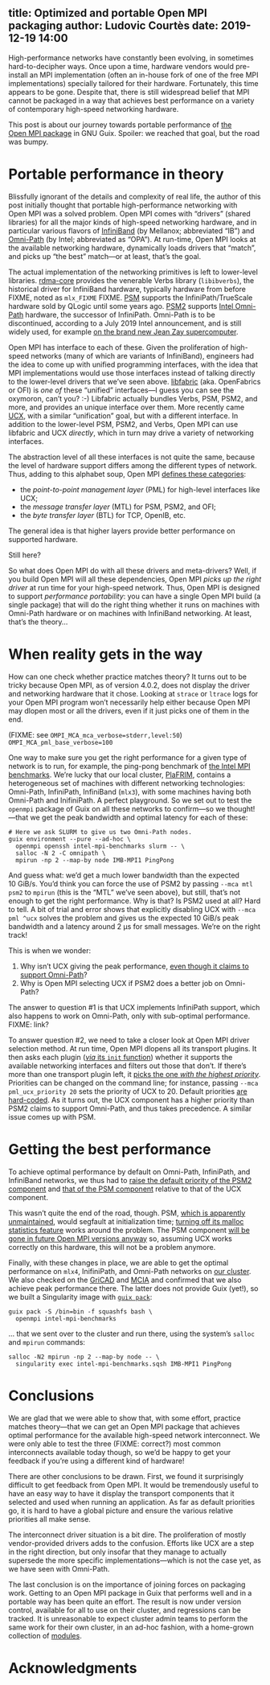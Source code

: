title: Optimized and portable Open MPI packaging
author: Ludovic Courtès
date: 2019-12-19 14:00
--

High-performance networks have constantly been evolving, in sometimes
hard-to-decipher ways.  Once upon a time, hardware vendors would
pre-install an MPI implementation (often an in-house fork of one of the
free MPI implementations) specially tailored for their hardware.
Fortunately, this time appears to be gone.  Despite that, there is still
widespread belief that MPI cannot be packaged in a way that achieves
best performance on a variety of contemporary high-speed networking
hardware.

This post is about our journey towards portable performance of [the
Open MPI package](http://hpc.guix.info/package/openmpi) in GNU Guix.
Spoiler: we reached that goal, but the road was bumpy.

# Portable performance in theory

Blissfully ignorant of the details and complexity of real life, the
author of this post initially thought that portable high-performance
networking with Open MPI was a solved problem.  Open MPI comes with
“drivers” (shared libraries) for all the major kinds of high-speed
networking hardware, and in particular various flavors of
[InfiniBand](https://en.wikipedia.org/wiki/InfiniBand) (by Mellanox;
abbreviated “IB”) and
[Omni-Path](https://en.wikipedia.org/wiki/Omni-Path) (by Intel;
abbreviated as “OPA”).  At run-time, Open MPI looks at the available
networking hardware, dynamically loads drivers that “match”, and picks
up “the best” match—or at least, that’s the goal.

The actual implementation of the networking primitives is left to
lower-level libraries.
[rdma-core](https://hpc.guix.info/package/rdma-core) provides the
venerable Verbs library (`libibverbs`), the historical driver for
InfiniBand hardware, typically hardware from before FIXME, noted as
`mlx_FIXME` FIXME.  [PSM](https://hpc.guix.info/package/psm) supports
the InfiniPath/TrueScale hardware sold by QLogic until some years ago.
[PSM2](https://hpc.guix.info/package/psm2) supports [Intel
Omni-Path](https://en.wikipedia.org/wiki/Omni-Path) hardware, the
successor of InfiniPath.  Omni-Path is to be discontinued, according to
a July 2019 Intel announcement, and is still widely used, for example
[on the brand new Jean Zay
supercomputer](https://www.hpcwire.com/2019/01/22/france-to-deploy-ai-focused-supercomputer-jean-zay/).

Open MPI has interface to each of these.  Given the proliferation of
high-speed networks (many of which are variants of InfiniBand),
engineers had the idea to come up with unified programming interfaces,
with the idea that MPI implementations would use those interfaces
instead of talking directly to the lower-level drivers that we’ve seen
above.  [libfabric](https://hpc.guix.info/package/libfabric)
(aka. OpenFabrics or OFI) is _one of_ these “unified” interfaces—I guess
you can see the oxymoron, can’t you? :-) Libfabric actually bundles
Verbs, PSM, PSM2, and more, and provides an unique interface over them.
More recently came [UCX](https://hpc.guix.info/package/ucx), with a
similar “unification” goal, but with a different interface.  In addition
to the lower-level PSM, PSM2, and Verbs, Open MPI can use libfabric and
UCX _directly_, which in turn may drive a variety of networking
interfaces.

The abstraction level of all these interfaces is not quite the same,
because the level of hardware support differs among the different types
of network.  Thus, adding to this alphabet soup, Open MPI [defines these
categories](https://agullo-teach.gitlabpages.inria.fr/school/school2019/slides/mpi.pdf):

  - the _point-to-point management layer_ (PML) for high-level
    interfaces like UCX;
  - the _message transfer layer_ (MTL) for PSM, PSM2, and OFI;
  - the _byte transfer layer_ (BTL) for TCP, OpenIB, etc.

The general idea is that higher layers provide better performance on
supported hardware.

Still here?

So what does Open MPI do with all these drivers and meta-drivers?  Well,
if you build Open MPI will all these dependencies, Open MPI _picks up
the right driver_ at run time for your high-speed network.  Thus,
Open MPI is designed to support _performance portability_: you can have
a single Open MPI build (a single package) that will do the right thing
whether it runs on machines with Omni-Path hardware or on machines with
InfiniBand networking.  At least, that’s the theory…

# When reality gets in the way

How can one check whether practice matches theory?  It turns out to be
tricky because Open MPI, as of version 4.0.2, does not display the
driver and networking hardware that it chose.  Looking at `strace` or
`ltrace` logs for your Open MPI program won’t necessarily help either
because Open MPI may dlopen most or all the drivers, even if it just
picks one of them in the end.



(FIXME: see `OMPI_MCA_mca_verbose=stderr,level:50`)
`OMPI_MCA_pml_base_verbose=100 `

One way to make sure you get the right performance for a given type of
network is to run, for example, the ping-pong benchmark of [the Intel
MPI benchmarks](https://hpc.guix.info/package/intel-mpi-benchmarks).
We’re lucky that our local cluster,
[PlaFRIM](https://www.plafrim.fr/en/), contains a heterogeneous set of
machines with different networking technologies: Omni-Path, InfiniPath,
InfiniBand (`mlx3`), with some machines having both Omni-Path and
InifiniPath.  A perfect playground.  So we set out to test the `openmpi`
package of Guix on all these networks to confirm—so we thought!—that
we get the peak bandwidth and optimal latency for each of these:

```
# Here we ask SLURM to give us two Omni-Path nodes.
guix environment --pure --ad-hoc \
  openmpi openssh intel-mpi-benchmarks slurm -- \
  salloc -N 2 -C omnipath \
  mpirun -np 2 --map-by node IMB-MPI1 PingPong
```

And guess what: we’d get a much lower bandwidth than the expected
10 GiB/s.  You’d think you can force the use of PSM2 by passing `--mca
mtl psm2` to `mpirun` (this is the “MTL” we’ve seen above), but still,
that’s not enough to get the right performance.  Why is that?  Is PSM2
used at all?  Hard to tell.  A bit of trial and error shows that
explicitly disabling UCX with `--mca pml ^ucx` solves the problem and
gives us the expected 10 GiB/s peak bandwidth and a latency around 2 μs
for small messages.  We’re on the right track!

This is when we wonder:

  1. Why isn’t UCX giving the peak performance, [even though it claims
     to support
     Omni-Path](https://github.com/openucx/ucx/commit/113bae4b20d9bab3a7ece5cc9463c141182fad27)?
  2. Why is Open MPI selecting UCX if PSM2 does a better job on
     Omni-Path?
	 
The answer to question #1 is that UCX implements InfiniPath support,
which also happens to work on Omni-Path, only with sub-optimal
performance.  FIXME: link?

To answer question #2, we need to take a closer look at Open MPI driver
selection method.  At run time, Open MPI dlopens all its transport
plugins.  It then asks each plugin ([_via_ its `init`
function](https://github.com/open-mpi/ompi/blob/master/ompi/mca/mtl/mtl.h#L70-L101))
whether it supports the available networking interfaces and filters out
those that don’t.  If there’s more than one transport plugin left, it
[picks the one _with the highest
priority_](https://github.com/open-mpi/ompi/blob/master/opal/mca/base/mca_base_components_select.c#L34).
Priorities can be changed on the command line; for instance, passing
`--mca pml_ucx_priority 20` sets the priority of UCX to 20.  Default
priorities
[are](https://github.com/open-mpi/ompi/blob/master/ompi/mca/mtl/psm2/mtl_psm2_component.c#L254)
[hard-coded](https://github.com/open-mpi/ompi/blob/master/ompi/mca/pml/ucx/pml_ucx_component.c#L52).
As it turns out, the UCX component has a higher priority than PSM2
claims to support Omni-Path, and thus takes precedence.  A similar
issue comes up with PSM.

# Getting the best performance

To achieve optimal performance by default on Omni-Path, InfiniPath, and
InfiniBand networks, we thus had to [raise the default priority of the
PSM2
component](https://git.savannah.gnu.org/cgit/guix.git/commit/?id=faab7082ab9587b71ca5ae8becdf72234f3c51d7)
and [that of the PSM
component](https://git.savannah.gnu.org/cgit/guix.git/commit/?id=68ac34e1209c8ba631aea119a2a547f267a88576)
relative to that of the UCX component.

This wasn’t quite the end of the road, though.  PSM, [which is
apparently unmaintained](https://github.com/intel/psm), would segfault
at initialization time; [turning off its malloc statistics
feature](https://git.savannah.gnu.org/cgit/guix.git/commit/?id=d8f8adfebf2c4040b7c04ff5e158ec664b92c268)
works around the problem.  The PSM component [will be gone in future
Open MPI versions
anyway](https://github.com/open-mpi/ompi/commit/0348d14ff3c081b4fe53f7aa3e3c6da93dc9773c)
so, assuming UCX works correctly on this hardware, this will not be a
problem anymore.

Finally, with these changes in place, we are able to get the optimal
performance on `mlx4`, InifiniPath, and Omni-Path networks on [our
cluster](https://www.plafrim.fr/en/).  We also checked on the
[GriCAD](https://gricad.univ-grenoble-alpes.fr/) and
[MCIA](https://www.mcia.univ-bordeaux.fr/projects/mcia) and confirmed
that we also achieve peak performance there.  The latter does not
provide Guix (yet!), so we built a Singularity image with [`guix
pack`](https://guix.gnu.org/manual/devel/en/html_node/Invoking-guix-pack.html):

```
guix pack -S /bin=bin -f squashfs bash \
  openmpi intel-mpi-benchmarks
```

… that we sent over to the cluster and run there, using the system’s
`salloc` and `mpirun` commands:

```
salloc -N2 mpirun -np 2 --map-by node -- \
  singularity exec intel-mpi-benchmarks.sqsh IMB-MPI1 PingPong
```

# Conclusions

We are glad that we were able to show that, with some effort, practice
matches theory—that we can get an Open MPI package that achieves optimal
performance for the available high-speed network interconnect.  We were
only able to test the three (FIXME: correct?) most common interconnects
available today though, so we’d be happy to get your feedback if you’re
using a different kind of hardware!

There are other conclusions to be drawn.  First, we found it
surprisingly difficult to get feedback from Open MPI.  It would be
tremendously useful to have an easy way to have it display the transport
components that it selected and used when running an application.  As
far as default priorities go, it is hard to have a global picture and
ensure the various relative priorities all make sense.

The interconnect driver situation is a bit dire.  The proliferation of
mostly vendor-provided drivers adds to the confusion.  Efforts like UCX
are a step in the right direction, but only insofar that they manage to
actually supersede the more specific implementations—which is not the
case yet, as we have seen with Omni-Path.

The last conclusion is on the importance of joining forces on packaging
work.  Getting to an Open MPI package in Guix that performs well and in
a portable way has been quite an effort.  The result is now under
version control, available for all to use on their cluster, and
regressions can be tracked.  It is unreasonable to expect cluster admin
teams to perform the same work for their own cluster, in an ad-hoc
fashion, with a home-grown collection of
[modules](http://modules.sourceforge.net/).

# Acknowledgments
